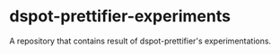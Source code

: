 # dspot-prettifier-experiments

A repository that contains result of dspot-prettifier's experimentations.